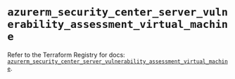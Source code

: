 # `azurerm_security_center_server_vulnerability_assessment_virtual_machine`

Refer to the Terraform Registry for docs: [`azurerm_security_center_server_vulnerability_assessment_virtual_machine`](https://registry.terraform.io/providers/hashicorp/azurerm/4.1.0/docs/resources/security_center_server_vulnerability_assessment_virtual_machine).
